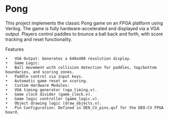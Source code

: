 # Pong
This project implements the classic Pong game on an FPGA platform using Verilog. The game is fully hardware-accelerated and displayed via a VGA output. Players control paddles to bounce a ball back and forth, with score tracking and reset functionality.

Features

	•	VGA Output: Generates a 640x480 resolution display.
	•	Game Logic:
	•	Ball movement with collision detection for paddles, top/bottom boundaries, and scoring zones.
	•	Paddle control via input keys.
	•	Automatic game reset on scoring.
	•	Custom Hardware Modules:
	•	VGA timing generator (vga_timing.v).
	•	Game clock divider (game_clock.v).
	•	Game logic controller (game_logic.v).
	•	Object drawing logic (draw_objects.v).
	•	Pin Configuration: Defined in DE0_CV_pins.qsf for the DE0-CV FPGA board.
